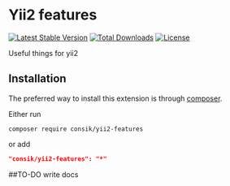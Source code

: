 # Yii2 features
[![Latest Stable Version](https://poser.pugx.org/consik/yii2-features/v/stable)](https://packagist.org/packages/consik/yii2-features)
[![Total Downloads](https://poser.pugx.org/consik/yii2-features/downloads)](https://packagist.org/packages/consik/yii2-features)
[![License](https://poser.pugx.org/consik/yii2-features/license)](https://packagist.org/packages/consik/yii2-features)

Useful things for yii2

## Installation

The preferred way to install this extension is through [composer](http://getcomposer.org/download/).

Either run

```
composer require consik/yii2-features
```

or add

```json
"consik/yii2-features": "*"
```

##TO-DO write docs